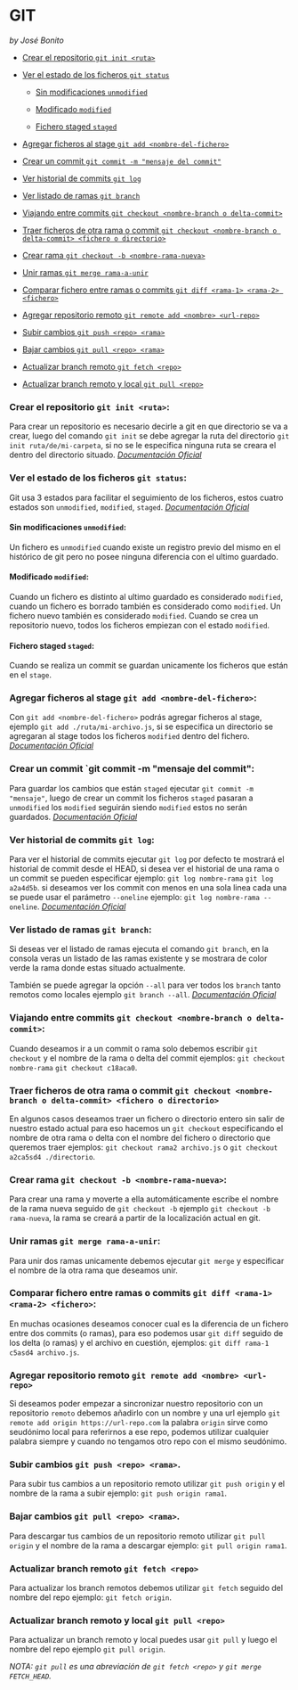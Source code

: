 # GIT

_by José Bonito_

- [Crear el repositorio `git init <ruta>`](#crear-el-repositorio-git-init-ruta)

- [Ver el estado de los ficheros `git status`](#ver-el-estado-de-los-ficheros-git-status)

  - [Sin modificaciones `unmodified`](#sin-modificaciones-unmodified)

  - [Modificado `modified`](#modificado-modified)

  - [Fichero staged `staged`](#fichero-staged-staged)

- [Agregar ficheros al stage `git add <nombre-del-fichero>`](#agregar-ficheros-al-stage-git-add-nombre-del-fichero)

- [Crear un commit `git commit -m "mensaje del commit"`](#crear-un-commit-git-commit-m-mensaje-del-commit)

- [Ver historial de commits `git log`](#ver-historial-de-commits-git-log)

- [Ver listado de ramas `git branch`](#ver-listado-de-ramas-git-branch)

- [Viajando entre commits `git checkout <nombre-branch o delta-commit>`](#viajando-entre-commits-git-checkout-nombre-branch-o-delta-commit)

- [Traer ficheros de otra rama o commit `git checkout <nombre-branch o delta-commit> <fichero o directorio>`](#traer-ficheros-de-otra-rama-o-commit-git-checkout-nombre-branch-o-delta-commit-fichero-o-directorio)

- [Crear rama `git checkout -b <nombre-rama-nueva>`](#crear-rama-git-checkout-b-nombre-rama-nueva)

- [Unir ramas `git merge rama-a-unir`](#unir-ramas-git-merge-rama-a-unir)

- [Comparar fichero entre ramas o commits `git diff <rama-1> <rama-2> <fichero>`](#comparar-fichero-entre-ramas-o-commits-git-diff-rama-1-rama-2-fichero)

- [Agregar repositorio remoto `git remote add <nombre> <url-repo>`](#agregar-repositorio-remoto-git-remote-add-nombre-url-repo)

- [Subir cambios `git push <repo> <rama>`](#subir-cambios-git-push-repo-rama)

- [Bajar cambios `git pull <repo> <rama>`](#bajar-cambios-git-pull-repo-rama)

- [Actualizar branch remoto `git fetch <repo>`](#actualizar-branch-remoto-git-fetch-repo)

- [Actualizar branch remoto y local `git pull <repo>`](#actualizar-branch-remoto-y-local-git-pull-repo)

### Crear el repositorio `git init <ruta>`:

Para crear un repositorio es necesario decirle a git en que directorio se va a crear, luego del comando `git init` se debe agregar la ruta del directorio `git init ruta/de/mi-carpeta`, si no se le especifica ninguna ruta se creara el dentro del directorio situado.
[_Documentación Oficial_](https://git-scm.com/book/es/v1/Fundamentos-de-Git-Obteniendo-un-repositorio-Git)

### Ver el estado de los ficheros `git status`:

Git usa 3 estados para facilitar el seguimiento de los ficheros, estos cuatro estados son `unmodified`, `modified`, `staged`.
[_Documentación Oficial_](https://git-scm.com/book/es/v1/Empezando-Fundamentos-de-Git#Los-tres-estados)

#### Sin modificaciones `unmodified`:

Un fichero es `unmodified` cuando existe un registro previo del mismo en el histórico de git pero no posee ninguna diferencia con el ultimo guardado.

#### Modificado `modified`:

Cuando un fichero es distinto al ultimo guardado es considerado `modified`, cuando un fichero es borrado también es considerado como `modified`.
Un fichero nuevo también es considerado `modified`.
Cuando se crea un repositorio nuevo, todos los ficheros empiezan con el estado `modified`.

#### Fichero staged `staged`:

Cuando se realiza un commit se guardan unicamente los ficheros que están en el `stage`.

### Agregar ficheros al stage `git add <nombre-del-fichero>`:

Con `git add <nombre-del-fichero>` podrás agregar ficheros al stage, ejemplo `git add ./ruta/mi-archivo.js`, si se especifica un directorio se agregaran al stage todos los ficheros `modified` dentro del fichero.
[_Documentación Oficial_](https://git-scm.com/book/es/v1/Fundamentos-de-Git-Guardando-cambios-en-el-repositorio#Seguimiento-de-nuevos-archivos)

### Crear un commit `git commit -m "mensaje del commit":

Para guardar los cambios que están `staged` ejecutar `git commit -m "mensaje"`, luego de crear un commit los ficheros `staged` pasaran a `unmodified` los `modified` seguirán siendo `modified` estos no serán guardados.
[_Documentación Oficial_](https://git-scm.com/book/es/v1/Fundamentos-de-Git-Guardando-cambios-en-el-repositorio#Confirmando-tus-cambios)

### Ver historial de commits `git log`:

Para ver el historial de commits ejecutar `git log` por defecto te mostrará el historial de commit desde el HEAD, si desea ver el historial de una rama o un commit se pueden especificar ejemplo: `git log nombre-rama` `git log a2a4d5b`. si deseamos ver los commit con menos en una sola linea cada una se puede usar el parámetro `--oneline` ejemplo: `git log nombre-rama --oneline`.
[_Documentación Oficial_](https://git-scm.com/book/es/v1/Fundamentos-de-Git-Viendo-el-hist%C3%B3rico-de-confirmaciones)

### Ver listado de ramas `git branch`:

Si deseas ver el listado de ramas ejecuta el comando `git branch`, en la consola veras un listado de las ramas existente y se mostrara de color verde la rama donde estas situado actualmente.

También se puede agregar la opción `--all` para ver todos los `branch` tanto remotos como locales ejemplo `git branch --all`.
[_Documentación Oficial_](https://git-scm.com/book/es/v1/Ramificaciones-en-Git-Gesti%C3%B3n-de-ramificaciones)

### Viajando entre commits `git checkout <nombre-branch o delta-commit>`:

Cuando deseamos ir a un commit o rama solo debemos escribir `git checkout` y el nombre de la rama o delta del commit ejemplos: `git checkout nombre-rama` `git checkout c18aca0`.

### Traer ficheros de otra rama o commit `git checkout <nombre-branch o delta-commit> <fichero o directorio>`

En algunos casos deseamos traer un fichero o directorio entero sin salir de nuestro estado actual para eso hacemos un `git checkout` especificando el nombre de otra rama o delta con el nombre del fichero o directorio que queremos traer ejemplos: `git checkout rama2 archivo.js` o `git checkout a2ca5sd4 ./directorio`.

### Crear rama `git checkout -b <nombre-rama-nueva>`:

Para crear una rama y moverte a ella automáticamente escribe el nombre de la rama nueva seguido de `git checkout -b` ejemplo `git checkout -b rama-nueva`, la rama se creará a partir de la localización actual en git.

### Unir ramas `git merge rama-a-unir`:

Para unir dos ramas unicamente debemos ejecutar `git merge` y especificar el nombre de la otra rama que deseamos unir.

### Comparar fichero entre ramas o commits `git diff <rama-1> <rama-2> <fichero>`:

En muchas ocasiones deseamos conocer cual es la diferencia de un fichero entre dos commits (o ramas), para eso podemos usar `git diff` seguido de los delta (o ramas) y el archivo en cuestión, ejemplos: `git diff rama-1 c5asd4 archivo.js`.

### Agregar repositorio remoto `git remote add <nombre> <url-repo>`

Si deseamos poder empezar a sincronizar nuestro repositorio con un repositorio `remoto` debemos añadirlo con un nombre y una url ejemplo `git remote add origin https://url-repo.com` la palabra `origin` sirve como seudónimo local para referirnos a ese repo, podemos utilizar cualquier palabra siempre y cuando no tengamos otro repo con el mismo seudónimo.

### Subir cambios `git push <repo> <rama>`.

Para subir tus cambios a un repositorio remoto utilizar `git push origin` y el nombre de la rama a subir ejemplo: `git push origin rama1`.

### Bajar cambios `git pull <repo> <rama>`.

Para descargar tus cambios de un repositorio remoto utilizar `git pull origin` y el nombre de la rama a descargar ejemplo: `git pull origin rama1`.

### Actualizar branch remoto `git fetch <repo>`

Para actualizar los branch remotos debemos utilizar `git fetch` seguido del nombre del repo ejemplo: `git fetch origin`.

### Actualizar branch remoto y local `git pull <repo>`

Para actualizar un branch remoto y local puedes usar `git pull` y luego el nombre del repo ejemplo `git pull origin`.

_NOTA: `git pull` es una abreviación de `git fetch <repo>` y `git merge FETCH_HEAD`._
